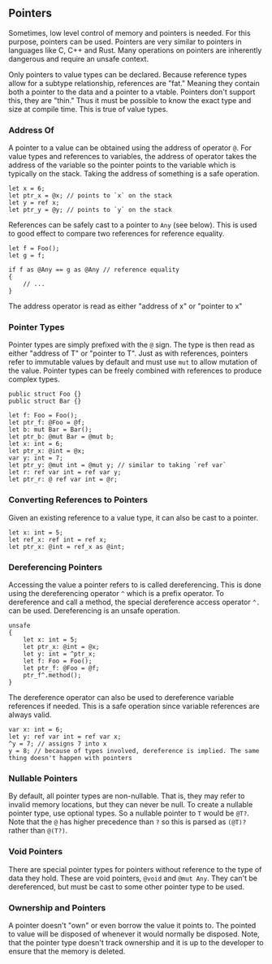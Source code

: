 ## Pointers

Sometimes, low level control of memory and pointers is needed. For this purpose, pointers can be used. Pointers are very similar to pointers in languages like C, C++ and Rust. Many operations on pointers are inherently dangerous and require an unsafe context.

Only pointers to value types can be declared. Because reference types allow for a subtype relationship, references are "fat." Meaning they contain both a pointer to the data and a pointer to a vtable. Pointers don't support this, they are "thin." Thus it must be possible to know the exact type and size at compile time. This is true of value types.

### Address Of

A pointer to a value can be obtained using the address of operator `@`. For value types and references to variables, the address of operator takes the address of the variable so the pointer points to the variable which is typically on the stack. Taking the address of something is a safe operation.

```azoth
let x = 6;
let ptr_x = @x; // points to `x` on the stack
let y = ref x;
let ptr_y = @y; // points to `y` on the stack
```

References can be safely cast to a pointer to `Any` (see below). This is used to good effect to compare two references for reference equality.

```azoth
let f = Foo();
let g = f;

if f as @Any == g as @Any // reference equality
{
    // ...
}
```

The address operator is read as either "address of x" or "pointer to x"

### Pointer Types

Pointer types are simply prefixed with the `@` sign. The type is then read as either "address of T"
or "pointer to T". Just as with references, pointers refer to immutable values by default and must
use `mut` to allow mutation of the value. Pointer types can be freely combined with references to
produce complex types.

```azoth
public struct Foo {}
public struct Bar {}

let f: Foo = Foo();
let ptr_f: @Foo = @f;
let b: mut Bar = Bar();
let ptr_b: @mut Bar = @mut b;
let x: int = 6;
let ptr_x: @int = @x;
var y: int = 7;
let ptr_y: @mut int = @mut y; // similar to taking `ref var`
let r: ref var int = ref var y;
let ptr_r: @ ref var int = @r;
```

### Converting References to Pointers

Given an existing reference to a value type, it can also be cast to a pointer.

```azoth
let x: int = 5;
let ref_x: ref int = ref x;
let ptr_x: @int = ref_x as @int;
```

### Dereferencing Pointers

Accessing the value a pointer refers to is called dereferencing. This is done using the dereferencing operator `^` which is a prefix operator. To dereference and call a method, the special dereference access operator `^.` can be used. Dereferencing is an unsafe operation.

```azoth
unsafe
{
    let x: int = 5;
    let ptr_x: @int = @x;
    let y: int = ^ptr_x;
    let f: Foo = Foo();
    let ptr_f: @Foo = @f;
    ptr_f^.method();
}
```

The dereference operator can also be used to dereference variable references if needed. This is a safe operation since variable references are always valid.

```azoth
var x: int = 6;
let y: ref var int = ref var x;
^y = 7; // assigns 7 into x
y = 8; // because of types involved, dereference is implied. The same thing doesn't happen with pointers
```

### Nullable Pointers

By default, all pointer types are non-nullable. That is, they may refer to invalid memory locations, but they can never be null. To create a nullable pointer type, use optional types. So a nullable pointer to `T` would be `@T?`. Note that the `@` has higher precedence than `?` so this is parsed as `(@T)?` rather than `@(T?)`.

### Void Pointers

There are special pointer types for pointers without reference to the type of data they hold. These
are void pointers, `@void` and `@mut Any`. They can't be dereferenced, but must be cast to some
other pointer type to be used.

### Ownership and Pointers

A pointer doesn't "own" or even borrow the value it points to. The pointed to value will be disposed
of whenever it would normally be disposed. Note, that the pointer type doesn't track ownership and
it is up to the developer to ensure that the memory is deleted.
